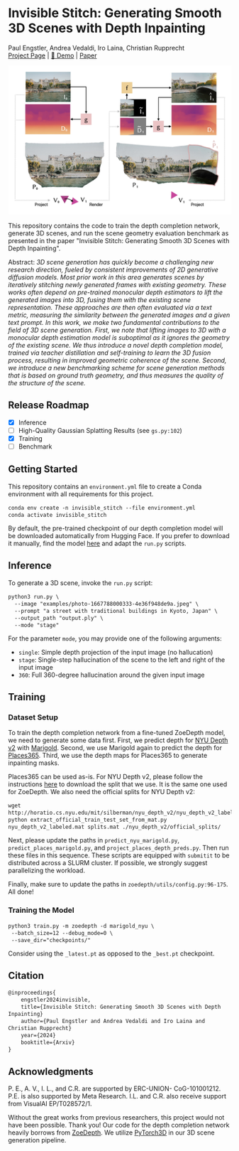 # Invisible Stitch: Generating Smooth 3D Scenes with Depth Inpainting
Paul Engstler, Andrea Vedaldi, Iro Laina, Christian Rupprecht<br>
[Project Page](https://research.paulengstler.com/invisible-stitch) | [🤗 Demo](https://huggingface.co/spaces/paulengstler/invisible-stitch) | [Paper](#)<br>

![Method figure](.github/paper_projection_figure_stacked.jpg)

This repository contains the code to train the depth completion network, generate 3D scenes, and run the scene geometry evaluation benchmark as presented in the paper "Invisible Stitch: Generating Smooth 3D Scenes with Depth Inpainting".

Abstract: *3D scene generation has quickly become a challenging new research direction, fueled by consistent improvements of 2D generative diffusion models. Most prior work in this area generates scenes by iteratively stitching newly generated frames with existing geometry.  These works often depend on pre-trained monocular depth estimators to lift the generated images into 3D, fusing them with the existing scene representation. These approaches are then often evaluated via a text metric, measuring the similarity between the generated images and a given text prompt. In this work, we make two fundamental contributions to the field of 3D scene generation. First, we note that lifting images to 3D with a monocular depth estimation model is suboptimal as it ignores the geometry of the existing scene. We thus introduce a novel depth completion model, trained via teacher distillation and self-training to learn the 3D fusion process, resulting in improved geometric coherence of the scene. Second, we introduce a new benchmarking scheme for scene generation methods that is based on ground truth geometry, and thus measures the quality of the structure of the scene.*

## Release Roadmap
- [x] Inference
- [ ] High-Quality Gaussian Splatting Results (see `gs.py:102`)
- [x] Training
- [ ] Benchmark

## Getting Started
This repository contains an `environment.yml` file to create a Conda environment with all requirements for this project.

```
conda env create -n invisible_stitch --file environment.yml
conda activate invisible_stitch
```

By default, the pre-trained checkpoint of our depth completion model will be downloaded automatically from Hugging Face. If you prefer to download it manually, find the model [here](https://huggingface.co/paulengstler/invisible-stitch) and adapt the `run.py` scripts.

## Inference

To generate a 3D scene, invoke the `run.py` script:

```shell
python3 run.py \
  --image "examples/photo-1667788000333-4e36f948de9a.jpeg" \
  --prompt "a street with traditional buildings in Kyoto, Japan" \
  --output_path "output.ply" \
  --mode "stage"
```

For the parameter `mode`, you may provide one of the following arguments:

* `single`: Simple depth projection of the input image (no hallucation)
* `stage`: Single-step hallucination of the scene to the left and right of the input image
* `360`: Full 360-degree hallucination around the given input image 

## Training

### Dataset Setup

To train the depth completion network from a fine-tuned ZoeDepth model, we need to generate some data first. First, we predict depth for [NYU Depth v2](https://cs.nyu.edu/~fergus/datasets/nyu_depth_v2.html) with [Marigold](https://github.com/prs-eth/Marigold). Second, we use Marigold again to predict the depth for [Places365](http://places.csail.mit.edu). Third, we use the depth maps for Places365 to generate inpainting masks.

Places365 can be used as-is. For NYU Depth v2, please follow the instructions [here](https://github.com/cleinc/bts/tree/master/pytorch#nyu-depvh-v2) to download the split that we use. It is the same one used for ZoeDepth. We also need the official splits for NYU Depth v2:

```shell
wget http://horatio.cs.nyu.edu/mit/silberman/nyu_depth_v2/nyu_depth_v2_labeled.mat
python extract_official_train_test_set_from_mat.py nyu_depth_v2_labeled.mat splits.mat ./nyu_depth_v2/official_splits/
```

Next, please update the paths in `predict_nyu_marigold.py`, `predict_places_marigold.py`, and `project_places_depth_preds.py`. Then run these files in this sequence. These scripts are equipped with `submitit` to be distributed across a SLURM cluster. If possible, we strongly suggest parallelizing the workload.

Finally, make sure to update the paths in `zoedepth/utils/config.py:96-175`. All done!

### Training the Model

```shell
python3 train.py -m zoedepth -d marigold_nyu \
 --batch_size=12 --debug_mode=0 \
 --save_dir="checkpoints/"
```

Consider using the `_latest.pt` as opposed to the `_best.pt` checkpoint.

## Citation
```
@inproceedings{
    engstler2024invisible,
    title={Invisible Stitch: Generating Smooth 3D Scenes with Depth Inpainting}
    author={Paul Engstler and Andrea Vedaldi and Iro Laina and Christian Rupprecht}
    year={2024}
    booktitle={Arxiv}
}
```

## Acknowledgments

P. E., A. V., I. L., and C.R. are supported by ERC-UNION- CoG-101001212. P.E. is also supported by Meta Research. I.L. and C.R. also receive support from VisualAI EP/T028572/1.

Without the great works from previous researchers, this project would not have been possible. Thank you! Our code for the depth completion network heavily borrows from [ZoeDepth](https://github.com/isl-org/ZoeDepth). We utilize [PyTorch3D](https://pytorch3d.org) in our 3D scene generation pipeline.
